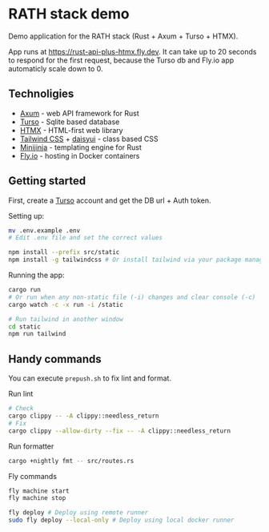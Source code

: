 # RATH stack demo
Demo application for the RATH stack (Rust + Axum + Turso + HTMX).  

App runs at https://rust-api-plus-htmx.fly.dev. It can take up to 20 seconds to respond for the first request, because the Turso db and Fly.io app automaticly scale down to 0.

## Technoligies
- [Axum](https://docs.rs/axum/latest/axum/) - web API framework for Rust
- [Turso](https://turso.tech) - Sqlite based database
- [HTMX](https://htmx.org) - HTML-first web library
- [Tailwind CSS](https://tailwindcss.com/) + [daisyui](https://daisyui.com/) - class based CSS
- [Minijinja](https://docs.rs/minijinja/latest/minijinja) - templating engine for Rust
- [Fly.io](https://fly.io/) - hosting in Docker containers

## Getting started
First, create a [Turso](https://turso.tech/) account and get the DB url + Auth token.  

Setting up:
```sh
mv .env.example .env
# Edit .env file and set the correct values

npm install --prefix src/static
npm install -g tailwindcss # Or install tailwind via your package manager
```

Running the app:
```sh
cargo run
# Or run when any non-static file (-i) changes and clear console (-c)
cargo watch -c -x run -i /static

# Run tailwind in another window
cd static
npm run tailwind
```

## Handy commands
You can execute `prepush.sh` to fix lint and format.

Run lint
```sh
# Check
cargo clippy -- -A clippy::needless_return
# Fix
cargo clippy --allow-dirty --fix -- -A clippy::needless_return
```

Run formatter
```sh
cargo +nightly fmt -- src/routes.rs
```

Fly commands
```sh
fly machine start
fly machine stop

fly deploy # Deploy using remote runner
sudo fly deploy --local-only # Deploy using local docker runner
```
